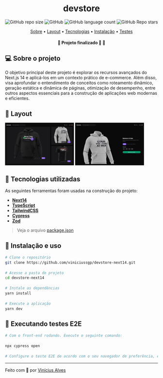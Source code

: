 <h1 align="center" dir="auto">devstore</h1> 

<p align="center">
  <img alt="GitHub repo size" src="https://img.shields.io/github/repo-size/viniciussgp/devstore-next14">
  <img alt="GitHub" src="https://img.shields.io/github/license/viniciussgp/devstore-next14">
  <img alt="GitHub language count" src="https://img.shields.io/github/languages/count/viniciussgp/devstore-next14">
  <img alt="GitHub Repo stars" src="https://img.shields.io/github/stars/viniciussgp/devstore-next14?style=social">
</p>

<p align="center">
 <a href="#-sobre-o-projeto">Sobre</a> •
 <a href="#-layout">Layout</a> • 
 <a href="#-tecnologias-utilizadas">Tecnologias</a> • 
 <a href="#-instalação-e-uso">Instalação</a> • 
 <a href="#-executando-testes-e2e">Testes</a>
</p>

<h4 align="center"> 
	🚧  Projeto finalizado 🚀 🚧
</h4>

## 💻 Sobre o projeto

O objetivo principal deste projeto é explorar os recursos avançados do Next.js 14 e aplicá-los em um contexto prático de e-commerce. Além disso, visa aprofundar o entendimento de conceitos como roteamento dinâmico, geração estática e dinâmica de páginas, otimização de desempenho, entre outros aspectos essenciais para a construção de aplicações web modernas e eficientes.

## 🎨 Layout

<p align="left">       
  <img src="./.github/screenshot-home.png" width="45%">
  <img src="./.github/screenshot-detail.png" width="45%">
</p>

## 🔨 Tecnologias utilizadas

As seguintes ferramentas foram usadas na construção do projeto:

- **[Next14](https://nextjs.org/)**
- **[TypeScript](https://www.typescriptlang.org/)**
- **[TailwindCSS](https://tailwindcss.com/)**
- **[Cypress](https://www.cypress.io/)**
- **[Zod](https://zod.dev/)**

> Veja o arquivo [package.json](https://github.com/viniciussgp/devstore-next14/blob/main/package.json)

## 🚀 Instalação e uso

```bash
# Clone o repositório
git clone https://github.com/viniciussgp/devstore-next14.git

# Acesse a pasta do projeto
cd devstore-next14

# Instale as dependências
yarn install

# Execute a aplicação
yarn dev
```

## 🧭 Executando testes E2E

```bash
# Com o front-end rodando. Execute o seguinte comando:

npx cypress open

# Configure o teste E2E de acordo com o seu navegador de preferência, e clique em continuar.
```

---

Feito com 💜 por [Vinícius Alves](https://github.com/viniciussgp)